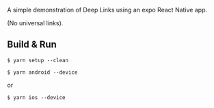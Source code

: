 A simple demonstration of Deep Links using an expo React Native app.

(No universal links).

## Build & Run

```
$ yarn setup --clean
```

```
$ yarn android --device
```

or

```
$ yarn ios --device
```
